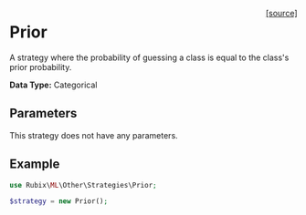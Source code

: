 <span style="float:right;"><a href="https://github.com/RubixML/ML/blob/master/src/Other/Strategies/Prior.php">[source]</a></span>

# Prior
A strategy where the probability of guessing a class is equal to the class's prior probability.

**Data Type:** Categorical

## Parameters
This strategy does not have any parameters.

## Example
```php
use Rubix\ML\Other\Strategies\Prior;

$strategy = new Prior();
```